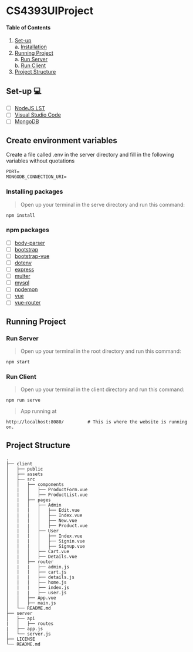 # CS4393UIProject
#### Table of Contents



1. [ Set-up  ](#start)</br>
    </t> a. [ Installation ](#install)</br>
2. [ Running Project ](#run)</br>
    </t> a. [ Run Server ](#server)</br>
    </t> b. [ Run Client ](#client)</br>
3. [ Project Structure ](#structure)

<a name="start"></a>
## Set-up :computer:
- [ ] [NodeJS LST](https://nodejs.org/en/)
- [ ] [Visual Studio Code](https://code.visualstudio.com/download)
- [ ] [MongoDB](https://www.mongodb.com/)

## Create environment variables
Create a file called .env in the server directory and fill in the following variables without quotations
```
PORT=
MONGODB_CONNECTION_URI=
```

<a name="install"></a>
### Installing packages
> Open up your terminal in the serve directory and run this command:
```
npm install
```
### npm packages
- [ ] [body-parser](https://www.npmjs.com/package/body-parser)
- [ ] [bootstrap](https://www.npmjs.com/package/bootstrap)
- [ ] [bootstrap-vue](https://www.npmjs.com/package/bootstrap-vue)
- [ ] [dotenv](https://www.npmjs.com/package/dotenv)
- [ ] [express](https://www.npmjs.com/package/express)
- [ ] [multer](https://www.npmjs.com/package/multer)
- [ ] [mysql](https://www.npmjs.com/package/mysql)
- [ ] [nodemon](https://www.npmjs.com/package/nodemon)
- [ ] [vue](https://www.npmjs.com/package/vue)
- [ ] [vue-router](https://www.npmjs.com/package/vue-router)

<a name="run"></a>
## Running Project

<a name="server"></a>
### Run Server
> Open up your terminal in the root directory and run this command:
```
npm start
```

<a name="client"></a>
### Run Client
> Open up your terminal in the client directory and run this command:
```
npm run serve
```
> App running at 
```
http://localhost:8080/         # This is where the website is running on.
```

<a name="structure"></a>
## Project Structure
```
.
├── client
│   ├── public          
│   ├── assets
│   ├── src
│   │   ├── components
│   |   │   ├── ProductForm.vue
│   |   │   ├── ProductList.vue
│   |   ├── pages
│   |   │   ├── Admin
│   |   |   │   ├── Edit.vue
│   |   |   │   ├── Index.vue
│   |   |   │   ├── New.vue
│   |   |   │   ├── Product.vue
│   |   │   ├── User
│   |   |   │   ├── Index.vue
│   |   |   │   ├── Signin.vue
│   |   |   │   ├── Signup.vue
│   |   │   ├── Cart.vue
│   |   │   ├── Details.vue
│   |   ├── router
│   |   |   ├── admin.js
│   |   |   ├── cart.js
│   |   |   ├── details.js
│   |   |   ├── home.js
│   |   |   ├── index.js
│   |   |   ├── user.js
│   │   ├── App.vue
│   │   ├── main.js
│   └── README.md                
├── server   
│   ├── api
|   │   ├── routes
|   ├── app.js
│   └── server.js
├── LICENSE
└── README.md
```
